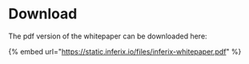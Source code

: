 # Download

The pdf version of the whitepaper can be downloaded here:

{% embed url="https://static.inferix.io/files/inferix-whitepaper.pdf" %}
